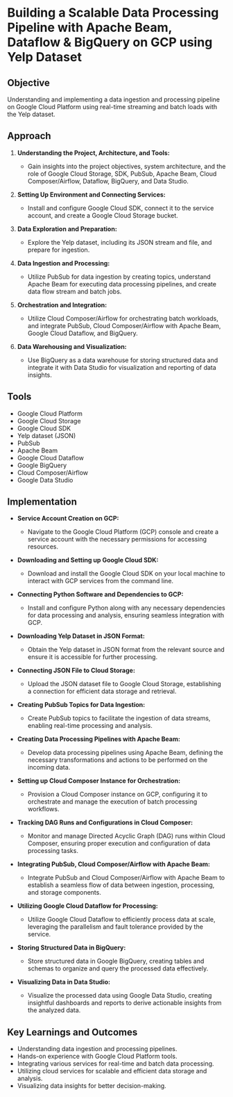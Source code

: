 # Building a Scalable Data Processing Pipeline with Apache Beam, Dataflow & BigQuery on GCP using Yelp Dataset

## Objective
Understanding and implementing a data ingestion and processing pipeline on Google Cloud Platform using real-time streaming and batch loads with the Yelp dataset.

## Approach
1. **Understanding the Project, Architecture, and Tools:**
   - Gain insights into the project objectives, system architecture, and the role of Google Cloud Storage, SDK, PubSub, Apache Beam, Cloud Composer/Airflow, Dataflow, BigQuery, and Data Studio.

2. **Setting Up Environment and Connecting Services:**
   - Install and configure Google Cloud SDK, connect it to the service account, and create a Google Cloud Storage bucket.

3. **Data Exploration and Preparation:**
   - Explore the Yelp dataset, including its JSON stream and file, and prepare for ingestion.

4. **Data Ingestion and Processing:**
   - Utilize PubSub for data ingestion by creating topics, understand Apache Beam for executing data processing pipelines, and create data flow stream and batch jobs.

5. **Orchestration and Integration:**
   - Utilize Cloud Composer/Airflow for orchestrating batch workloads, and integrate PubSub, Cloud Composer/Airflow with Apache Beam, Google Cloud Dataflow, and BigQuery.

6. **Data Warehousing and Visualization:**
   - Use BigQuery as a data warehouse for storing structured data and integrate it with Data Studio for visualization and reporting of data insights.

## Tools
- Google Cloud Platform
- Google Cloud Storage
- Google Cloud SDK
- Yelp dataset (JSON)
- PubSub
- Apache Beam
- Google Cloud Dataflow
- Google BigQuery
- Cloud Composer/Airflow
- Google Data Studio

  
## Implementation

- **Service Account Creation on GCP:**
  - Navigate to the Google Cloud Platform (GCP) console and create a service account with the necessary permissions for accessing resources.

- **Downloading and Setting up Google Cloud SDK:**
  - Download and install the Google Cloud SDK on your local machine to interact with GCP services from the command line.

- **Connecting Python Software and Dependencies to GCP:**
  - Install and configure Python along with any necessary dependencies for data processing and analysis, ensuring seamless integration with GCP.

- **Downloading Yelp Dataset in JSON Format:**
  - Obtain the Yelp dataset in JSON format from the relevant source and ensure it is accessible for further processing.

- **Connecting JSON File to Cloud Storage:**
  - Upload the JSON dataset file to Google Cloud Storage, establishing a connection for efficient data storage and retrieval.

- **Creating PubSub Topics for Data Ingestion:**
  - Create PubSub topics to facilitate the ingestion of data streams, enabling real-time processing and analysis.

- **Creating Data Processing Pipelines with Apache Beam:**
  - Develop data processing pipelines using Apache Beam, defining the necessary transformations and actions to be performed on the incoming data.

- **Setting up Cloud Composer Instance for Orchestration:**
  - Provision a Cloud Composer instance on GCP, configuring it to orchestrate and manage the execution of batch processing workflows.

- **Tracking DAG Runs and Configurations in Cloud Composer:**
  - Monitor and manage Directed Acyclic Graph (DAG) runs within Cloud Composer, ensuring proper execution and configuration of data processing tasks.

- **Integrating PubSub, Cloud Composer/Airflow with Apache Beam:**
  - Integrate PubSub and Cloud Composer/Airflow with Apache Beam to establish a seamless flow of data between ingestion, processing, and storage components.

- **Utilizing Google Cloud Dataflow for Processing:**
  - Utilize Google Cloud Dataflow to efficiently process data at scale, leveraging the parallelism and fault tolerance provided by the service.

- **Storing Structured Data in BigQuery:**
  - Store structured data in Google BigQuery, creating tables and schemas to organize and query the processed data effectively.

- **Visualizing Data in Data Studio:**
  - Visualize the processed data using Google Data Studio, creating insightful dashboards and reports to derive actionable insights from the analyzed data.


## Key Learnings and Outcomes
- Understanding data ingestion and processing pipelines.
- Hands-on experience with Google Cloud Platform tools.
- Integrating various services for real-time and batch data processing.
- Utilizing cloud services for scalable and efficient data storage and analysis.
- Visualizing data insights for better decision-making.
